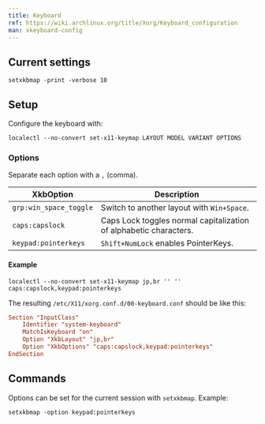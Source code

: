 ```yaml
---
title: Keyboard
ref: https://wiki.archlinux.org/title/Xorg/Keyboard_configuration
man: xkeyboard-config
---
```


## Current settings

```shell
setxkbmap -print -verbose 10
```

## Setup

Configure the keyboard with:

```shell
localectl --no-convert set-x11-keymap LAYOUT MODEL VARIANT OPTIONS
```

### Options

Separate each option with a `,` (comma).

| XkbOption | Description |
| --- | --- |
| `grp:win_space_toggle` | Switch to another layout with `Win+Space`. |
| `caps:capslock` | Caps Lock toggles normal capitalization of alphabetic characters. |
| `keypad:pointerkeys` | `Shift+NumLock` enables PointerKeys. |

#### Example

```shell
localectl --no-convert set-x11-keymap jp,br '' '' caps:capslock,keypad:pointerkeys
```

The resulting `/etc/X11/xorg.conf.d/00-keyboard.conf` should be like this:

```ini
Section "InputClass"
    Identifier "system-keyboard"
    MatchIsKeyboard "on"
    Option "XkbLayout" "jp,br"
    Option "XkbOptions" "caps:capslock,keypad:pointerkeys"
EndSection
```

## Commands

Options can be set for the current session with `setxkbmap`.
Example:

```shell
setxkbmap -option keypad:pointerkeys
```
